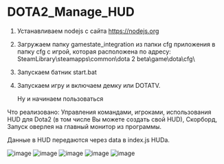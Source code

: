 # DOTA2_Manage_HUD
 
1. Устанавливаем nodejs с сайта https://nodejs.org
2. Загружаем папку gamestate_integration из папки cfg приложения в папку cfg с игрой, которая расположена по адресу: SteamLibrary\steamapps\common\dota 2 beta\game\dota\cfg\
3. Запускаем батник start.bat
4. Запускаем игру и включаем демку или DOTATV.

   Ну и начинаем пользоваться

Что реализовано: Управления командами, игроками, использования HUD для Dota2 (в том числе Вы можете создать свой HUD), Скорборд, Запуск оверлея на главный монитор из программы.

Данные в HUD передаются через data в index.js HUDa.

![image](https://github.com/user-attachments/assets/c0ef6ff0-5617-4b8a-8539-c345a5c7d8a4)
![image](https://github.com/user-attachments/assets/1a4c98b5-ec01-459e-bb81-bd8add423089)
![image](https://github.com/user-attachments/assets/602bbdb8-6766-417e-807b-31d81637b4de)
![image](https://github.com/user-attachments/assets/6a43a807-2b50-49ad-9bc5-c43d2273eeae)
![image](https://github.com/user-attachments/assets/bb6e2850-f93a-4ced-9156-f44cee38754f)




